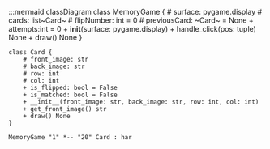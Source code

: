 :::mermaid
classDiagram
    class MemoryGame {
        # surface: pygame.display
        # cards: list~Card~
        # flipNumber: int = 0
        # previousCard: ~Card~ = None
        + attempts:int = 0
        + __init__(surface: pygame.display)
        + handle_click(pos: tuple) None
        + draw() None
    }

    class Card {
        # front_image: str
        # back_image: str
        # row: int
        # col: int
        + is_flipped: bool = False
        + is_matched: bool = False
        + __init__(front_image: str, back_image: str, row: int, col: int)
        + get_front_image() str
        + draw() None
    }

    MemoryGame "1" *-- "20" Card : har
